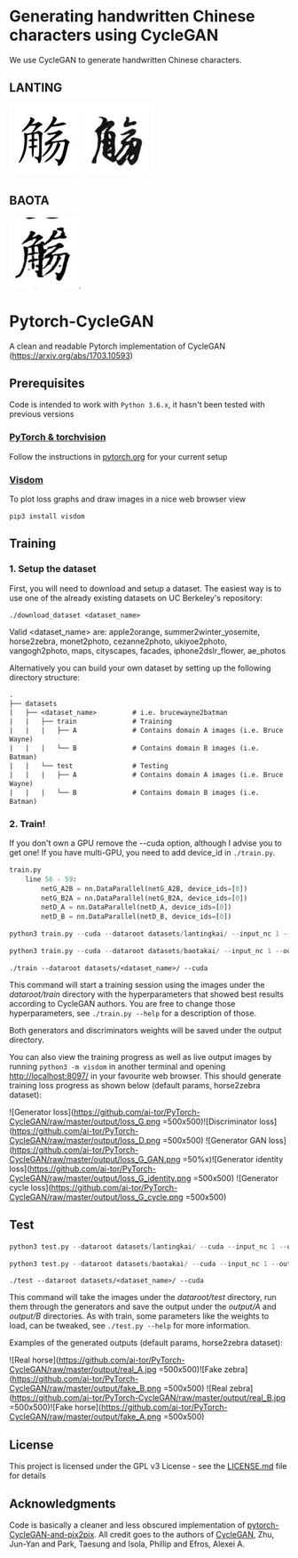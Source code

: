 # Generating handwritten Chinese characters using CycleGAN

We use CycleGAN to generate handwritten Chinese characters.

## LANTING
![](./datasets/lantingkai/train/A/0059.jpg)
![](./outputlanting/B/0059.png)

## BAOTA

![](./output/B/0059.png)


# Pytorch-CycleGAN
A clean and readable Pytorch implementation of CycleGAN (https://arxiv.org/abs/1703.10593)

## Prerequisites
Code is intended to work with ```Python 3.6.x```, it hasn't been tested with previous versions

### [PyTorch & torchvision](http://pytorch.org/)
Follow the instructions in [pytorch.org](http://pytorch.org) for your current setup

### [Visdom](https://github.com/facebookresearch/visdom)
To plot loss graphs and draw images in a nice web browser view
```
pip3 install visdom
```

## Training

### 1. Setup the dataset
First, you will need to download and setup a dataset. The easiest way is to use one of the already existing datasets on UC Berkeley's repository:
```
./download_dataset <dataset_name>
```
Valid <dataset_name> are: apple2orange, summer2winter_yosemite, horse2zebra, monet2photo, cezanne2photo, ukiyoe2photo, vangogh2photo, maps, cityscapes, facades, iphone2dslr_flower, ae_photos

Alternatively you can build your own dataset by setting up the following directory structure:

    .
    ├── datasets                   
    |   ├── <dataset_name>         # i.e. brucewayne2batman
    |   |   ├── train              # Training
    |   |   |   ├── A              # Contains domain A images (i.e. Bruce Wayne)
    |   |   |   └── B              # Contains domain B images (i.e. Batman)
    |   |   └── test               # Testing
    |   |   |   ├── A              # Contains domain A images (i.e. Bruce Wayne)
    |   |   |   └── B              # Contains domain B images (i.e. Batman)
    
### 2. Train!
If you don't own a GPU remove the --cuda option, although I advise you to get one!
If you have multi-GPU, you need to add device_id in `./train.py`.
```python
train.py
    line 56 - 59: 
        netG_A2B = nn.DataParallel(netG_A2B, device_ids=[0])
        netG_B2A = nn.DataParallel(netG_B2A, device_ids=[0])
        netD_A = nn.DataParallel(netD_A, device_ids=[0])
        netD_B = nn.DataParallel(netD_B, device_ids=[0])
```
```python
python3 train.py --cuda --dataroot datasets/lantingkai/ --input_nc 1 --output_nc 1
```

```python
python3 train.py --cuda --dataroot datasets/baotakai/ --input_nc 1 --output_nc 1
```

```
./train --dataroot datasets/<dataset_name>/ --cuda
```
This command will start a training session using the images under the *dataroot/train* directory with the hyperparameters that showed best results according to CycleGAN authors. You are free to change those hyperparameters, see ```./train.py --help``` for a description of those.

Both generators and discriminators weights will be saved under the output directory.

You can also view the training progress as well as live output images by running ```python3 -m visdom``` in another terminal and opening [http://localhost:8097/](http://localhost:8097/) in your favourite web browser. This should generate training loss progress as shown below (default params, horse2zebra dataset):

![Generator loss](https://github.com/ai-tor/PyTorch-CycleGAN/raw/master/output/loss_G.png =500x500)![Discriminator loss](https://github.com/ai-tor/PyTorch-CycleGAN/raw/master/output/loss_D.png =500x500)
![Generator GAN loss](https://github.com/ai-tor/PyTorch-CycleGAN/raw/master/output/loss_G_GAN.png =50%x)![Generator identity loss](https://github.com/ai-tor/PyTorch-CycleGAN/raw/master/output/loss_G_identity.png =500x500)
![Generator cycle loss](https://github.com/ai-tor/PyTorch-CycleGAN/raw/master/output/loss_G_cycle.png =500x500)


## Test
```python
python3 test.py --dataroot datasets/lantingkai/ --cuda --input_nc 1 --output_nc 1
```

```python
python3 test.py --dataroot datasets/baotakai/ --cuda --input_nc 1 --output_nc 1
```

```
./test --dataroot datasets/<dataset_name>/ --cuda
```
This command will take the images under the *dataroot/test* directory, run them through the generators and save the output under the *output/A* and *output/B* directories. As with train, some parameters like the weights to load, can be tweaked, see ```./test.py --help``` for more information.

Examples of the generated outputs (default params, horse2zebra dataset):

![Real horse](https://github.com/ai-tor/PyTorch-CycleGAN/raw/master/output/real_A.jpg =500x500)![Fake zebra](https://github.com/ai-tor/PyTorch-CycleGAN/raw/master/output/fake_B.png =500x500)
![Real zebra](https://github.com/ai-tor/PyTorch-CycleGAN/raw/master/output/real_B.jpg =500x500)![Fake horse](https://github.com/ai-tor/PyTorch-CycleGAN/raw/master/output/fake_A.png =500x500)

## License
This project is licensed under the GPL v3 License - see the [LICENSE.md](LICENSE.md) file for details

## Acknowledgments
Code is basically a cleaner and less obscured implementation of [pytorch-CycleGAN-and-pix2pix](https://github.com/junyanz/pytorch-CycleGAN-and-pix2pix). All credit goes to the authors of [CycleGAN](https://arxiv.org/abs/1703.10593), Zhu, Jun-Yan and Park, Taesung and Isola, Phillip and Efros, Alexei A.
